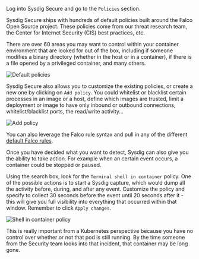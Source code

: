 Log into Sysdig Secure and go to the `Policies` section.

Sysdig Secure ships with hundreds of default policies built around the Falco Open Source project.
These policies come from our threat research team, the Center for Internet Security (CIS) best practices, etc.

There are over 60 areas you may want to control within your container environment that are looked for out of the box,
including if someone modifies a binary directory (whether in the host or in a container),
if there is a file opened by a privileged container, and many others.

![Default policies](/sysdig/courses/secure/secure-lab08/assets/default_policies.png)

Sysdig Secure also allows you to customize the existing policies, or create a new one by clicking on `Add policy`.
You could whitelist or blacklist certain processes in an image or a host, define which images are trusted,
limit a deployment or image to have only inbound or outbound connections, whitelist/blacklist ports,
the read/write activity...

![Add policy](/sysdig/courses/secure/secure-lab08/assets/add_policy.png)

You can also leverage the Falco rule syntax and pull in any of the different
[default Falco rules](https://github.com/falcosecurity/falco/blob/dev/rules/k8s_audit_rules.yaml).

Once you have decided what you want to detect, Sysdig can also give you the ability to take action.
For example when an certain event occurs, a container could be stopped or paused.

Using the search box, look for the `Terminal shell in container` policy.
One of the possible actions is to start a Sysdig capture, which would dump all the activity before, during, and after any event.
Customize the policy and specify to collect 30 seconds before the event until 20 seconds after it -
this will give you full visibility into everything that occurred within that window.
Remember to click `Apply changes`.

![Shell in container policy](/sysdig/courses/secure/secure-lab08/assets/shell_in_container_policy.png)

This is really important from a Kubernetes perspective because you have no control over
whether or not that pod is still running.  By the time someone from the Security team looks into that incident,
that container may be long gone.
